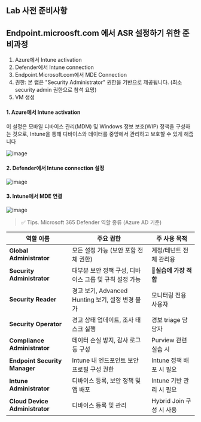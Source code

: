 ## Lab 사전 준비사항 

## Endpoint.microosft.com 에서 ASR 설정하기 위한 준비과정
1. Azure에서 Intune activation
2. Defender에서 Intune connection
3. Endpoint.Microsoft.com에서 MDE Connection
4. 권한: 본 랩은 "Security Administrator" 권한을 기반으로 제공됩니다. (최소 security admin 권한으로 참석 요망)
5. VM 생성 


#### 1. Azure에서 Intune activation
이 설정은 모바일 디바이스 관리(MDM) 및 Windows 정보 보호(WIP) 정책을 구성하는 것으로, Intune을 통해 디바이스와 데이터를 중앙에서 관리하고 보호할 수 있게 해줍니다

![image](https://github.com/user-attachments/assets/6f4cda41-660c-41de-b654-8c37d0cf6ee2)

#### 2. Defender에서 Intune connection 설정

![image](https://github.com/user-attachments/assets/999524fc-8cac-4701-b2e5-907fc2df2554)

#### 3. Intune에서 MDE 연결

![image](https://github.com/user-attachments/assets/1eee9003-f7aa-480e-8144-8489221bbd2c)


> ✅ Tips. Microsoft 365 Defender 역할 종류 (Azure AD 기준)

| 역할 이름                          | 주요 권한                                | 주 사용 목적                |
| ------------------------------ | ------------------------------------ | ---------------------- |
| **Global Administrator**       | 모든 설정 가능 (보안 포함 전체 권한)               | 계정/테넌트 전체 관리용 |
| **Security Administrator**     | 대부분 보안 정책 구성, 디바이스 그룹 및 규칙 설정 가능     | 🔺**실습에 가장 적합**        |
| **Security Reader**            | 경고 보기, Advanced Hunting 보기, 설정 변경 불가 | 모니터링 전용 사용자            |
| **Security Operator**          | 경고 상태 업데이트, 조사 태스크 실행                | 경보 triage 담당자          |
| **Compliance Administrator**   | 데이터 손실 방지, 감사 로그 등 구성                | Purview 관련 실습 시        |
| **Endpoint Security Manager**  | Intune 내 엔드포인트 보안 프로필 구성 권한          | Intune 정책 배포 시 필요      |
| **Intune Administrator**       | 디바이스 등록, 보안 정책 및 앱 배포                | Intune 기반 관리 시 필요      |
| **Cloud Device Administrator** | 디바이스 등록 및 관리                         | Hybrid Join 구성 시 사용    |
